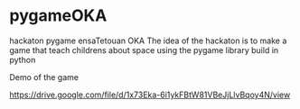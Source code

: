 # pygameOKA
hackaton pygame ensaTetouan OKA
The idea of the hackaton is to make a game that teach childrens about space using the pygame library build in python

Demo of the game

https://drive.google.com/file/d/1x73Eka-6i1ykFBtW81VBeJjLlvBqoy4N/view
